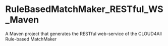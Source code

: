 RuleBasedMatchMaker_RESTful_WS_Maven
====================================

A Maven project that generates the RESTful web-service of the CLOUD4All Rule-based MatchMaker
